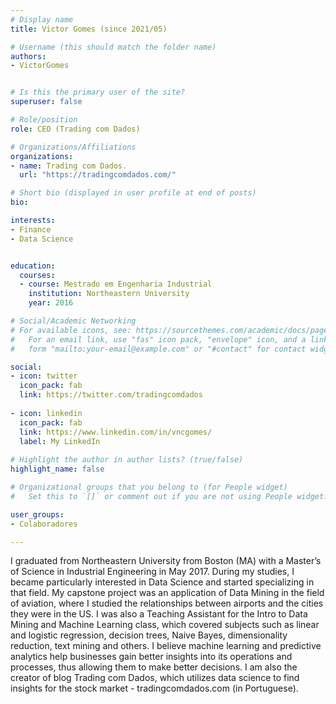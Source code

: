 ```yaml
---
# Display name
title: Victor Gomes (since 2021/05)

# Username (this should match the folder name)
authors:
- VictorGomes


# Is this the primary user of the site?
superuser: false

# Role/position
role: CEO (Trading com Dados)

# Organizations/Affiliations
organizations:
- name: Trading com Dados.
  url: "https://tradingcomdados.com/"

# Short bio (displayed in user profile at end of posts)
bio: 

interests:
- Finance
- Data Science


education:
  courses:
  - course: Mestrado em Engenharia Industrial
    institution: Northeastern University
    year: 2016

# Social/Academic Networking
# For available icons, see: https://sourcethemes.com/academic/docs/page-builder/#icons
#   For an email link, use "fas" icon pack, "envelope" icon, and a link in the
#   form "mailto:your-email@example.com" or "#contact" for contact widget.

social:
- icon: twitter
  icon_pack: fab
  link: https://twitter.com/tradingcomdados
  
- icon: linkedin
  icon_pack: fab
  link: https://www.linkedin.com/in/vncgomes/
  label: My LinkedIn
  
# Highlight the author in author lists? (true/false)
highlight_name: false

# Organizational groups that you belong to (for People widget)
#   Set this to `[]` or comment out if you are not using People widget.

user_groups:
- Colaboradores

---
```


I graduated from Northeastern University from Boston (MA) with a Master’s of Science in Industrial Engineering in May 2017. During my studies, I became particularly interested in Data Science and started specializing in that field. My capstone project was an application of Data Mining in the field of aviation, where I studied the relationships between airports and the cities they were in the US. I was also a Teaching Assistant for the Intro to Data Mining and Machine Learning class, which covered subjects such as linear and logistic regression, decision trees, Naive Bayes, dimensionality reduction, text mining and others. I believe machine learning and predictive analytics help businesses gain better insights into its operations and processes, thus allowing them to make better decisions. I am also the creator of blog Trading com Dados, which utilizes data science to find insights for the stock market - tradingcomdados.com (in Portuguese).
